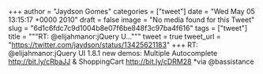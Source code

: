 
+++
author = "Jaydson Gomes"
categories = ["tweet"]
date = "Wed May 05 13:15:17 +0000 2010"
draft = false
image = "No media found for this Tweet"
slug = "6d1c6fdc7c9d1004b8e07f6be848f3c97ba4f616"
tags = ["tweet"]
title = """RT: @elijahmanor:jQuery U..."""
tweet = true
tweet_url = "https://twitter.com/jaydson/status/13425621183"
+++
RT: @elijahmanor:jQuery UI 1.8.1 new demos: Multiple Autocomplete http://bit.ly/cRbaJJ & ShoppingCart http://bit.ly/cDRM28 *via @bassistance

